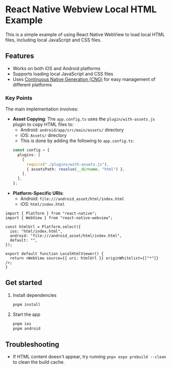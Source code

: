 # React Native Webview Local HTML Example

This is a simple example of using React Native WebView to load local HTML files, including local JavaScript and CSS files.

## Features

- Works on both iOS and Android platforms
- Supports loading local JavaScript and CSS files
- Uses [Continuous Native Generation (CNG)](https://docs.expo.dev/workflow/continuous-native-generation/) for easy management of different platforms

### Key Points

The main implementation involves:

- **Asset Copying**: The `app.config.ts` uses the `plugin/with-assets.js` plugin to copy HTML files to:
  - Android: `android/app/src/main/assets/` directory
  - iOS: `Assets/` directory
  - This is done by adding the following to `app.config.ts`:
  ```ts
  const config = {
    plugins: [
      [
        require("./plugins/with-assets.js"),
        { assetsPath: resolve(__dirname, "html") },
      ],
    ],
  };
  ```
- **Platform-Specific URIs**:
  - Android: `file:///android_asset/html/index.html`
  - iOS: `html/index.html`

```tsx
import { Platform } from "react-native";
import { WebView } from "react-native-webview";

const htmlUrl = Platform.select({
  ios: "html/index.html",
  android: "file:///android_asset/html/index.html",
  default: "",
});

export default function LocalHtmlViewer() {
  return <WebView source={{ uri: htmlUrl }} originWhitelist={["*"]} />;
}
```

## Get started

1. Install dependencies

   ```bash
   pnpm install
   ```

2. Start the app

   ```bash
   pnpm ios
   pnpm android
   ```

## Troubleshooting

- If HTML content doesn't appear, try running `pnpx expo prebuild --clean` to clean the build cache.
